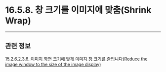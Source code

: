 # 16.5.8. 창 크기를 이미지에 맞춤(Shrink Wrap)

***

## 관련 정보

[15.2.6.2.3.6. 이미지 화면 크기에 맞게 이미지 창 크기를 줄입니다(Reduce the image window to the size of the image display)](./15-02-06-02-03-06-reduce_image_window_to_image_display.md)